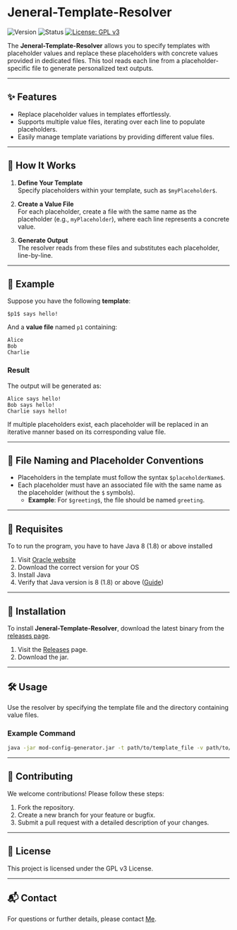 
# Jeneral-Template-Resolver

![Version](https://img.shields.io/badge/version-1.0-blue) ![Status](https://img.shields.io/badge/status-active-brightgreen) [![License: GPL v3](https://img.shields.io/badge/License-GPLv3-blue.svg)](https://www.gnu.org/licenses/gpl-3.0)

The **Jeneral-Template-Resolver** allows you to specify templates with placeholder values and replace these placeholders with concrete values provided in dedicated files. This tool reads each line from a placeholder-specific file to generate personalized text outputs.

---

## ✨ Features
- Replace placeholder values in templates effortlessly.
- Supports multiple value files, iterating over each line to populate placeholders.
- Easily manage template variations by providing different value files.

---

## 📜 How It Works

1. **Define Your Template**  
   Specify placeholders within your template, such as `$myPlaceholder$`.

2. **Create a Value File**  
   For each placeholder, create a file with the same name as the placeholder (e.g., `myPlaceholder`), where each line represents a concrete value.

3. **Generate Output**  
   The resolver reads from these files and substitutes each placeholder, line-by-line.

---

## 🔧 Example

Suppose you have the following **template**:

```plaintext
$p1$ says hello!
```

And a **value file** named `p1` containing:

```plaintext
Alice
Bob
Charlie
```

### Result
The output will be generated as:

```plaintext
Alice says hello!
Bob says hello!
Charlie says hello!
```

If multiple placeholders exist, each placeholder will be replaced in an iterative manner based on its corresponding value file.

---

## 📂 File Naming and Placeholder Conventions

- Placeholders in the template must follow the syntax `$placeholderName$`.
- Each placeholder must have an associated file with the same name as the placeholder (without the `$` symbols).
  - **Example**: For `$greeting$`, the file should be named `greeting`.

---

## 🔧 Requisites

To to run the program, you have to have Java 8 (1.8) or above installed
1. Visit [Oracle website](https://www.java.com/download/manual.jsp)
2. Download the correct version for your OS
3. Install Java
4. Verify that Java version is 8 (1.8) or above ([Guide](https://www.javatpoint.com/how-to-verify-java-version))

---

## 🚀 Installation

To install **Jeneral-Template-Resolver**, download the latest binary from the [releases page](https://github.com/giovanni-grieco/Jeneral-Template-Resolver/releases).

1. Visit the [Releases](https://github.com/giovanni-grieco/Jeneral-Template-Resolver/releases) page.
2. Download the jar.

---

## 🛠 Usage

Use the resolver by specifying the template file and the directory containing value files.

### Example Command

```bash
java -jar mod-config-generator.jar -t path/to/template_file -v path/to/value_file1,path/to/value_file2...
```

---

## 🤝 Contributing

We welcome contributions! Please follow these steps:

1. Fork the repository.
2. Create a new branch for your feature or bugfix.
3. Submit a pull request with a detailed description of your changes.

---

## 📄 License

This project is licensed under the GPL v3 License.

---

## 📬 Contact

For questions or further details, please contact [Me](mailto:giovi.5057@gmail.com).

